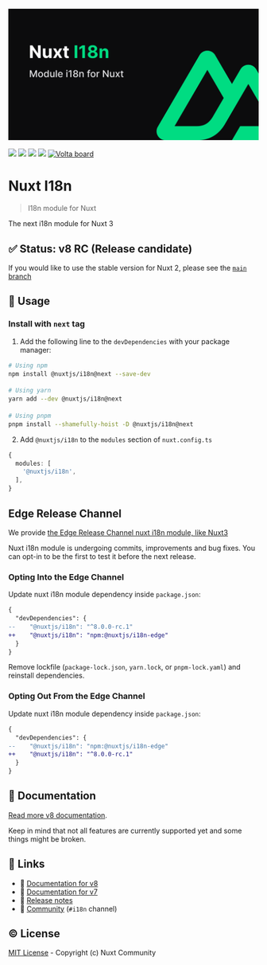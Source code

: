 <p align="center">
  <img src="./docs/public/cover.png" alt="@nuxtjs/i18n logo">
</p>

[![](https://img.shields.io/npm/v/%40nuxtjs%2Fi18n/next.svg?style=flat-square)](https://npmjs.com/package/%40nuxtjs%2Fi18n)
[![](https://img.shields.io/npm/v/%40nuxtjs%2Fi18n/latest.svg?style=flat-square)](https://npmjs.com/package/%40nuxtjs%2Fi18n)
[![](https://img.shields.io/npm/dt/%40nuxtjs%2Fi18n.svg?style=flat-square)](https://npmjs.com/package/%40nuxtjs%2Fi18n)
[![](https://snyk.io/test/github/nuxt-community/i18n-module/badge.svg?style=flat-square)](https://snyk.io/test/github/nuxt-modules/i18n)
<a href="https://volta.net/nuxt-modules/i18n?utm_source=nuxt_i18n_readme"><img src="https://user-images.githubusercontent.com/904724/209143798-32345f6c-3cf8-4e06-9659-f4ace4a6acde.svg" alt="Volta board"></a>

# Nuxt I18n

> I18n module for Nuxt

The next i18n module for Nuxt 3

## ✅ Status: v8 RC (Release candidate)

If you would like to use the stable version for Nuxt 2, please see the [`main` branch](https://github.com/nuxt-modules/i18n/tree/main)

## 🚀 Usage

### Install with `next` tag

1. Add the following line to the `devDependencies` with your package manager:

```sh
# Using npm
npm install @nuxtjs/i18n@next --save-dev

# Using yarn
yarn add --dev @nuxtjs/i18n@next

# Using pnpm
pnpm install --shamefully-hoist -D @nuxtjs/i18n@next
```

2. Add `@nuxtjs/i18n` to the `modules` section of `nuxt.config.ts`

```ts
{
  modules: [
    '@nuxtjs/i18n',
  ],
}
```

## Edge Release Channel

We provide [the Edge Release Channel nuxt i18n module, like Nuxt3](https://nuxt.com/docs/guide/going-further/edge-channel#edge-release-channel)

Nuxt i18n module is undergoing commits, improvements and bug fixes. You can opt-in to be the first to test it before the next release.

### Opting Into the Edge Channel

Update nuxt i18n module dependency inside `package.json`:

```diff
{
  "devDependencies": {
--    "@nuxtjs/i18n": "^8.0.0-rc.1"
++    "@nuxtjs/i18n": "npm:@nuxtjs/i18n-edge"
  }
}
```

Remove lockfile (`package-lock.json`, `yarn.lock`, or `pnpm-lock.yaml`) and reinstall dependencies.

### Opting Out From the Edge Channel

Update nuxt i18n module dependency inside `package.json`:

```diff
{
  "devDependencies": {
--    "@nuxtjs/i18n": "npm:@nuxtjs/i18n-edge"
++    "@nuxtjs/i18n": "^8.0.0-rc.1"
  }
}
```

## 📖 Documentation

[Read more v8 documentation](https://v8.i18n.nuxtjs.org/).

Keep in mind that not all features are currently supported yet and some things might be broken.

## 🔗 Links

- 📘 [Documentation for v8](https://v8.i18n.nuxtjs.org/)
- 📘 [Documentation for v7](https://i18n.nuxtjs.org/)
- 🔖 [Release notes](./CHANGELOG.md)
- 👥 [Community](https://discord.nuxtjs.org/) (`#i18n` channel)

## ©️ License

[MIT License](./LICENSE) - Copyright (c) Nuxt Community
